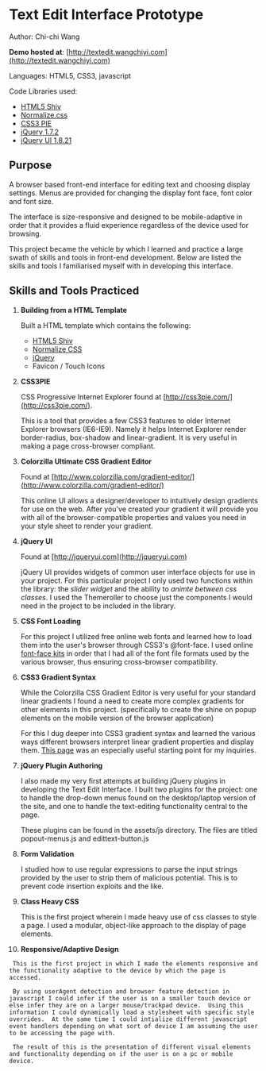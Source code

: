 # Text Edit Interface Prototype #
Author: Chi-chi Wang

**Demo hosted at**: [http://textedit.wangchiyi.com](http://textedit.wangchiyi.com)

Languages: HTML5, CSS3, javascript

Code Libraries used:
  * [HTML5 Shiv](https://github.com/aFarkas/html5shiv)
  * [Normalize.css](http://necolas.github.com/normalize.css/)
  * [CSS3 PIE](http://css3pie.com)
  * [jQuery 1.7.2](http://jquery.com)
  * [jQuery UI 1.8.21](http://jqueryui.com)

## Purpose ##
A browser based front-end interface for editing text and choosing display settings.  Menus are provided for changing the display font face, font color and font size.

The interface is size-responsive and designed to be mobile-adaptive in order that it provides a fluid experience regardless of the device used for browsing.

This project became the vehicle by which I learned and practice a large swath of skills and tools in front-end development.  Below are listed the skills and tools I familiarised myself with in developing this interface.

## Skills and Tools Practiced ##

  1. **Building from a HTML Template**

     Built a HTML template which contains the following:
       - [HTML5 Shiv](https://github.com/aFarkas/html5shiv)
       - [Normalize CSS](http://necolas.github.com/normalize.css/)
       - [jQuery](http://jquery.com)
       - Favicon / Touch Icons
        
  2. **CSS3PIE**

     CSS Progressive Internet Explorer found at [http://css3pie.com/](http://css3pie.com/).

     This is a tool that provides a few CSS3 features to older Internet Explorer browsers (IE6-IE9).  Namely it helps Internet Explorer render border-radius, box-shadow and linear-gradient.  It is very useful in making a page cross-browser compliant.

  3. **Colorzilla Ultimate CSS Gradient Editor**

     Found at [http://www.colorzilla.com/gradient-editor/](http://www.colorzilla.com/gradient-editor/)

     This online UI allows a designer/developer to intuitively design gradients for use on the web.  After you've created your gradient it will provide you with all of the browser-compatible properties and values you need in your style sheet to render your gradient.

  4. **jQuery UI**
     
     Found at [http://jqueryui.com](http://jqueryui.com)

     jQuery UI provides widgets of common user interface objects for use in your project.  For this particular project I only used two functions within the library: the *slider widget* and the ability to *animte between css classes*.  I used the Themeroller to choose just the components I would need in the project to be included in the library.

  5. **CSS Font Loading**

     For this project I utilized free online web fonts and learned how to load them into the user's browser through CSS3's @font-face.  I used online [font-face kits](http://www.fontsquirrel.com/) in order that I had all of the font file formats used by the various browser, thus ensuring cross-browser compatibility.

  6. **CSS3 Gradient Syntax**

     While the Colorzilla CSS Gradient Editor is very useful for your standard linear gradients I found a need to create more complex gradients for other elements in this project.  (specifically to create the shine on popup elements on the mobile version of the browser application)

     For this I dug deeper into CSS3 gradient syntax and learned the various ways different browsers interpret linear gradient properties and display them.  [This page](http://www.the-art-of-web.com/css/linear-gradients/) was an especially useful starting point for my inquiries.

  7. **jQuery Plugin Authoring**
     
     I also made my very first attempts at building jQuery plugins in developing the Text Edit Interface.  I built two plugins for the project: one to handle the drop-down menus found on the desktop/laptop version of the site, and one to handle the text-editing functionality central to the page.

     These plugins can be found in the assets/js directory.  The files are titled popout-menus.js and edittext-button.js

  8. **Form Validation**

     I studied how to use regular expressions to parse the input strings provided by the user to strip them of malicious potential.  This is to prevent code insertion exploits and the like.

  9. **Class Heavy CSS**

     This is the first project wherein I made heavy use of css classes to style a page.  I used a modular, object-like approach to the display of page elements.

  10. **Responsive/Adaptive Design**

     This is the first project in which I made the elements responsive and the functionality adaptive to the device by which the page is accessed.

     By using userAgent detection and browser feature detection in javascript I could infer if the user is on a smaller touch device or else infer they are on a larger mouse/trackpad device.  Using this information I could dynamically load a stylesheet with specific style overrides.  At the same time I could intialize different javascript event handlers depending on what sort of device I am assuming the user to be accessing the page with.

     The result of this is the presentation of different visual elements and functionality depending on if the user is on a pc or mobile device.